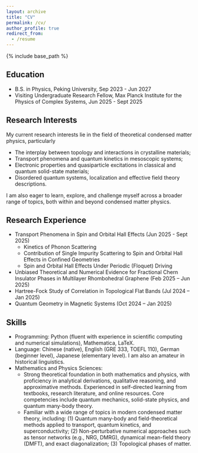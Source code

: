 ```yaml
---
layout: archive
title: "CV"
permalink: /cv/
author_profile: true
redirect_from:
  - /resume
---
```


{% include base_path %}

## Education
* B.S. in Physics, Peking University, Sep 2023 - Jun 2027
* Visiting Undergraduate Research Fellow, Max Planck Institute for the Physics of Complex Systems, Jun 2025 - Sept 2025

## Research Interests
My current research interests lie in the field of theoretical condensed matter physics, particularly
* The interplay between topology and interactions in crystalline materials;
* Transport phenomena and quantum kinetics in mesoscopic systems;
* Electronic properties and quasiparticle excitations in classical and quantum solid-state materials;
* Disordered quantum systems, localization and effective field theory descriptions.

I am also eager to learn, explore, and challenge myself across a broader range of topics, both within and beyond condensed matter physics.

## Research Experience
* Transport Phenomena in Spin and Orbital Hall Effects (Jun 2025 - Sept 2025)
  * Kinetics of Phonon Scattering
  * Contribution of Single Impurity Scattering to Spin and Orbital Hall Effects in Confined Geometries
  * Spin and Orbital Hall Effects Under Periodic (Floquet) Driving
* Unbiased Theoretical and Numerical Evidence for Fractional Chern Insulator Phases in Multilayer Rhombohedral Graphene (Feb 2025 – Jun 2025)
* Hartree-Fock Study of Correlation in Topological Flat Bands (Jul 2024 – Jan 2025)
* Quantum Geometry in Magnetic Systems (Oct 2024 – Jan 2025)

## Skills
* Programming: Python (fluent with experience in scientific computing and numerical simulations), Mathematica, LaTeX.
* Language: Chinese (native), English (GRE 333, TOEFL 110), German (beginner level), Japanese (elementary level). I am also an amateur in historical linguistics.
* Mathematics and Physics Sciences: 
  * Strong theoretical foundation in both mathematics and physics, with proficiency in analytical derivations, qualitative reasoning, and approximative methods. Experienced in self-directed learning from textbooks, research literature, and online resources. Core competencies include quantum mechanics, solid-state physics, and quantum many-body theory.
  * Familiar with a wide range of topics in modern condensed matter theory, including: (1) Quantum many-body and field-theoretical methods applied to transport, quantum kinetics, and superconductivity; (2) Non-perturbative numerical approaches such as tensor networks (e.g., NRG, DMRG), dynamical mean-field theory (DMFT), and exact diagonalization; (3) Topological phases of matter.


<!-- Publications
======
  <ul>{% for post in site.publications reversed %}
    {% include archive-single-cv.html %}
  {% endfor %}</ul>
  
Talks
======
  <ul>{% for post in site.talks reversed %}
    {% include archive-single-talk-cv.html  %}
  {% endfor %}</ul>
  
Teaching
======
  <ul>{% for post in site.teaching reversed %}
    {% include archive-single-cv.html %}
  {% endfor %}</ul>
  
Service and leadership
======
* Currently signed in to 43 different slack teams -->